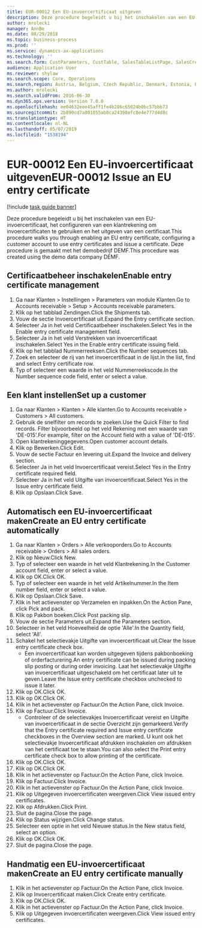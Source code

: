 ```yaml
---
title: EUR-00012 Een EU-invoercertificaat uitgeven
description: Deze procedure begeleidt u bij het inschakelen van een EU-invoercertificaat, het configureren van een klantrekening om invoercertificaten te gebruiken en het uitgeven van een certificaat.
author: mrolecki
manager: AnnBe
ms.date: 08/29/2018
ms.topic: business-process
ms.prod: ''
ms.service: dynamics-ax-applications
ms.technology: ''
ms.search.form: CustParameters, CustTable, SalesTableListPage, SalesCreateOrder, SalesTable, SalesEditLines,  CustInvoiceJournal, CustEntryCertificateJour_W, SrsReportViewerForm
audience: Application User
ms.reviewer: shylaw
ms.search.scope: Core, Operations
ms.search.region: Austria, Belgium, Czech Republic, Denmark, Estonia, Finland, France, Germany, Hungary, Ireland, Italy, Latvia, Lithuania, Netherlands, Poland, Spain, Sweden, United Kingdom
ms.author: mrolecki
ms.search.validFrom: 2016-06-30
ms.dyn365.ops.version: Version 7.0.0
ms.openlocfilehash: ee04632eee45aff1fe4b286c65024b0bc57bbb73
ms.sourcegitcommit: 2b890cd7a801055ab0ca24398efc8e4e777d4d8c
ms.translationtype: HT
ms.contentlocale: nl-NL
ms.lasthandoff: 05/07/2019
ms.locfileid: "1538194"
---
```

# <a name="eur-00012-issue-an-eu-entry-certificate"></a><span data-ttu-id="40656-103">EUR-00012 Een EU-invoercertificaat uitgeven</span><span class="sxs-lookup"><span data-stu-id="40656-103">EUR-00012 Issue an EU entry certificate</span></span>

[!include [task guide banner](../../includes/task-guide-banner.md)]

<span data-ttu-id="40656-104">Deze procedure begeleidt u bij het inschakelen van een EU-invoercertificaat, het configureren van een klantrekening om invoercertificaten te gebruiken en het uitgeven van een certificaat.</span><span class="sxs-lookup"><span data-stu-id="40656-104">This procedure walks you through enabling an EU entry certificate, configuring a customer account to use entry certificates and issue a certificate.</span></span> <span data-ttu-id="40656-105">Deze procedure is gemaakt met het demobedrijf DEMF.</span><span class="sxs-lookup"><span data-stu-id="40656-105">This procedure was created using the demo data company DEMF.</span></span>


## <a name="enable-entry-certificate-management"></a><span data-ttu-id="40656-106">Certificaatbeheer inschakelen</span><span class="sxs-lookup"><span data-stu-id="40656-106">Enable entry certificate management</span></span>
1. <span data-ttu-id="40656-107">Ga naar Klanten > Instellingen > Parameters van module Klanten.</span><span class="sxs-lookup"><span data-stu-id="40656-107">Go to Accounts receivable > Setup > Accounts receivable parameters.</span></span>
2. <span data-ttu-id="40656-108">Klik op het tabblad Zendingen.</span><span class="sxs-lookup"><span data-stu-id="40656-108">Click the Shipments tab.</span></span>
3. <span data-ttu-id="40656-109">Vouw de sectie Invoercertificaat uit.</span><span class="sxs-lookup"><span data-stu-id="40656-109">Expand the Entry certificate section.</span></span>
4. <span data-ttu-id="40656-110">Selecteer Ja in het veld Certificaatbeheer inschakelen.</span><span class="sxs-lookup"><span data-stu-id="40656-110">Select Yes in the Enable entry certificate management field.</span></span>
5. <span data-ttu-id="40656-111">Selecteer Ja in het veld Verstrekken van invoercertificaat inschakelen.</span><span class="sxs-lookup"><span data-stu-id="40656-111">Select Yes in the Enable entry certificate issuing field.</span></span>
6. <span data-ttu-id="40656-112">Klik op het tabblad Nummerreeksen.</span><span class="sxs-lookup"><span data-stu-id="40656-112">Click the Number sequences tab.</span></span>
7. <span data-ttu-id="40656-113">Zoek en selecteer de rij van het invoercertificaat in de lijst.</span><span class="sxs-lookup"><span data-stu-id="40656-113">In the list, find and select Entry certificate row.</span></span>
8. <span data-ttu-id="40656-114">Typ of selecteer een waarde in het veld Nummerreekscode.</span><span class="sxs-lookup"><span data-stu-id="40656-114">In the Number sequence code field, enter or select a value.</span></span>

## <a name="set-up-a-customer"></a><span data-ttu-id="40656-115">Een klant instellen</span><span class="sxs-lookup"><span data-stu-id="40656-115">Set up a customer</span></span>
1. <span data-ttu-id="40656-116">Ga naar Klanten > Klanten > Alle klanten.</span><span class="sxs-lookup"><span data-stu-id="40656-116">Go to Accounts receivable > Customers > All customers.</span></span>
2. <span data-ttu-id="40656-117">Gebruik de snelfilter om records te zoeken.</span><span class="sxs-lookup"><span data-stu-id="40656-117">Use the Quick Filter to find records.</span></span> <span data-ttu-id="40656-118">Filter bijvoorbeeld op het veld Rekening met een waarde van 'DE-015'.</span><span class="sxs-lookup"><span data-stu-id="40656-118">For example, filter on the Account field with a value of 'DE-015'.</span></span>
3. <span data-ttu-id="40656-119">Open klantrekeninggegevens.</span><span class="sxs-lookup"><span data-stu-id="40656-119">Open customer account details.</span></span>
4. <span data-ttu-id="40656-120">Klik op Bewerken.</span><span class="sxs-lookup"><span data-stu-id="40656-120">Click Edit.</span></span>
5. <span data-ttu-id="40656-121">Vouw de sectie Factuur en levering uit.</span><span class="sxs-lookup"><span data-stu-id="40656-121">Expand the Invoice and delivery section.</span></span>
6. <span data-ttu-id="40656-122">Selecteer Ja in het veld Invoercertificaat vereist.</span><span class="sxs-lookup"><span data-stu-id="40656-122">Select Yes in the Entry certificate required field.</span></span>
7. <span data-ttu-id="40656-123">Selecteer Ja in het veld Uitgifte van invoercertificaat.</span><span class="sxs-lookup"><span data-stu-id="40656-123">Select Yes in the Issue entry certificate field.</span></span>
8. <span data-ttu-id="40656-124">Klik op Opslaan.</span><span class="sxs-lookup"><span data-stu-id="40656-124">Click Save.</span></span>

## <a name="create-an-eu-entry-certificate-automatically"></a><span data-ttu-id="40656-125">Automatisch een EU-invoercertificaat maken</span><span class="sxs-lookup"><span data-stu-id="40656-125">Create an EU entry certificate automatically</span></span>
1. <span data-ttu-id="40656-126">Ga naar Klanten > Orders > Alle verkooporders.</span><span class="sxs-lookup"><span data-stu-id="40656-126">Go to Accounts receivable > Orders > All sales orders.</span></span>
2. <span data-ttu-id="40656-127">Klik op Nieuw.</span><span class="sxs-lookup"><span data-stu-id="40656-127">Click New.</span></span>
3. <span data-ttu-id="40656-128">Typ of selecteer een waarde in het veld Klantrekening.</span><span class="sxs-lookup"><span data-stu-id="40656-128">In the Customer account field, enter or select a value.</span></span>
4. <span data-ttu-id="40656-129">Klik op OK.</span><span class="sxs-lookup"><span data-stu-id="40656-129">Click OK.</span></span>
5. <span data-ttu-id="40656-130">Typ of selecteer een waarde in het veld Artikelnummer.</span><span class="sxs-lookup"><span data-stu-id="40656-130">In the Item number field, enter or select a value.</span></span>
6. <span data-ttu-id="40656-131">Klik op Opslaan.</span><span class="sxs-lookup"><span data-stu-id="40656-131">Click Save.</span></span>
7. <span data-ttu-id="40656-132">Klik in het actievenster op Verzamelen en inpakken.</span><span class="sxs-lookup"><span data-stu-id="40656-132">On the Action Pane, click Pick and pack.</span></span>
8. <span data-ttu-id="40656-133">Klik op Pakbon boeken.</span><span class="sxs-lookup"><span data-stu-id="40656-133">Click Post packing slip.</span></span>
9. <span data-ttu-id="40656-134">Vouw de sectie Parameters uit.</span><span class="sxs-lookup"><span data-stu-id="40656-134">Expand the Parameters section.</span></span>
10. <span data-ttu-id="40656-135">Selecteer in het veld Hoeveelheid de optie 'Alle'.</span><span class="sxs-lookup"><span data-stu-id="40656-135">In the Quantity field, select 'All'.</span></span>
11. <span data-ttu-id="40656-136">Schakel het selectievakje Uitgifte van invoercertificaat uit.</span><span class="sxs-lookup"><span data-stu-id="40656-136">Clear the Issue entry certificate check box.</span></span>
    * <span data-ttu-id="40656-137">Een invoercertificaat kan worden uitgegeven tijdens pakbonboeking of orderfacturering.</span><span class="sxs-lookup"><span data-stu-id="40656-137">An entry certificate can be issued during packing slip posting or during order invoicing.</span></span> <span data-ttu-id="40656-138">Laat het selectievakje Uitgifte van invoercertificaat uitgeschakeld om het certificaat later uit te geven.</span><span class="sxs-lookup"><span data-stu-id="40656-138">Leave the Issue entry certificate checkbox unchecked to issue it later.</span></span>  
12. <span data-ttu-id="40656-139">Klik op OK.</span><span class="sxs-lookup"><span data-stu-id="40656-139">Click OK.</span></span>
13. <span data-ttu-id="40656-140">Klik op OK.</span><span class="sxs-lookup"><span data-stu-id="40656-140">Click OK.</span></span>
14. <span data-ttu-id="40656-141">Klik in het actievenster op Factuur.</span><span class="sxs-lookup"><span data-stu-id="40656-141">On the Action Pane, click Invoice.</span></span>
15. <span data-ttu-id="40656-142">Klik op Factuur.</span><span class="sxs-lookup"><span data-stu-id="40656-142">Click Invoice.</span></span>
    * <span data-ttu-id="40656-143">Controleer of de selectievakjes Invoercertificaat vereist en Uitgifte van invoercertificaat in de sectie Overzicht zijn gemarkeerd.</span><span class="sxs-lookup"><span data-stu-id="40656-143">Verify that the Entry certificate required and Issue entry certificate checkboxes in the Overview section are marked.</span></span>  <span data-ttu-id="40656-144">U kunt ook het selectievakje Invoercertificaat afdrukken inschakelen om afdrukken van het certificaat toe te staan.</span><span class="sxs-lookup"><span data-stu-id="40656-144">You can also select the Print entry certificate check box to allow printing of the certificate.</span></span>  
16. <span data-ttu-id="40656-145">Klik op OK.</span><span class="sxs-lookup"><span data-stu-id="40656-145">Click OK.</span></span>
17. <span data-ttu-id="40656-146">Klik op OK.</span><span class="sxs-lookup"><span data-stu-id="40656-146">Click OK.</span></span>
18. <span data-ttu-id="40656-147">Klik in het actievenster op Factuur.</span><span class="sxs-lookup"><span data-stu-id="40656-147">On the Action Pane, click Invoice.</span></span>
19. <span data-ttu-id="40656-148">Klik op Factuur.</span><span class="sxs-lookup"><span data-stu-id="40656-148">Click Invoice.</span></span>
20. <span data-ttu-id="40656-149">Klik in het actievenster op Factuur.</span><span class="sxs-lookup"><span data-stu-id="40656-149">On the Action Pane, click Invoice.</span></span>
21. <span data-ttu-id="40656-150">Klik op Uitgegeven invoercertificaten weergeven.</span><span class="sxs-lookup"><span data-stu-id="40656-150">Click View issued entry certificates.</span></span>
22. <span data-ttu-id="40656-151">Klik op Afdrukken.</span><span class="sxs-lookup"><span data-stu-id="40656-151">Click Print.</span></span>
23. <span data-ttu-id="40656-152">Sluit de pagina.</span><span class="sxs-lookup"><span data-stu-id="40656-152">Close the page.</span></span>
24. <span data-ttu-id="40656-153">Klik op Status wijzigen.</span><span class="sxs-lookup"><span data-stu-id="40656-153">Click Change status.</span></span>
25. <span data-ttu-id="40656-154">Selecteer een optie in het veld Nieuwe status.</span><span class="sxs-lookup"><span data-stu-id="40656-154">In the New status field, select an option.</span></span>
26. <span data-ttu-id="40656-155">Klik op OK.</span><span class="sxs-lookup"><span data-stu-id="40656-155">Click OK.</span></span>
27. <span data-ttu-id="40656-156">Sluit de pagina.</span><span class="sxs-lookup"><span data-stu-id="40656-156">Close the page.</span></span>

## <a name="create-an-eu-entry-certificate-manually"></a><span data-ttu-id="40656-157">Handmatig een EU-invoercertificaat maken</span><span class="sxs-lookup"><span data-stu-id="40656-157">Create an EU entry certificate manually</span></span>
1. <span data-ttu-id="40656-158">Klik in het actievenster op Factuur.</span><span class="sxs-lookup"><span data-stu-id="40656-158">On the Action Pane, click Invoice.</span></span>
2. <span data-ttu-id="40656-159">Klik op Invoercertificaat maken.</span><span class="sxs-lookup"><span data-stu-id="40656-159">Click Create entry certificate.</span></span>
3. <span data-ttu-id="40656-160">Klik op OK.</span><span class="sxs-lookup"><span data-stu-id="40656-160">Click OK.</span></span>
4. <span data-ttu-id="40656-161">Klik in het actievenster op Factuur.</span><span class="sxs-lookup"><span data-stu-id="40656-161">On the Action Pane, click Invoice.</span></span>
5. <span data-ttu-id="40656-162">Klik op Uitgegeven invoercertificaten weergeven.</span><span class="sxs-lookup"><span data-stu-id="40656-162">Click View issued entry certificates.</span></span>

